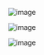 ![image](https://github.com/Munikanth5/DevOps_Course/assets/30904324/d410817e-84a7-457f-af9c-8449db9e1310)




![image](https://github.com/Munikanth5/DevOps_Course/assets/30904324/47ae4365-152d-432b-94de-24ba74d35fcf)






![image](https://github.com/Munikanth5/DevOps_Course/assets/30904324/22e632ad-57f8-4958-a21b-642f39553314)

